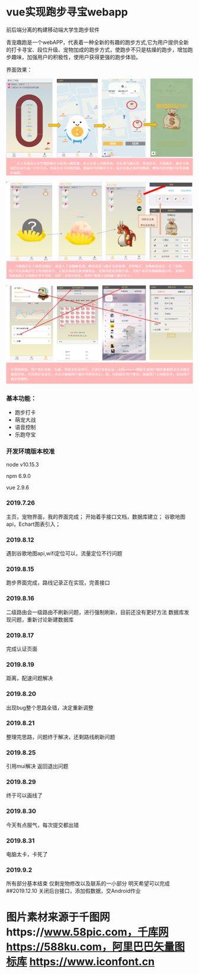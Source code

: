 # vue实现跑步寻宝webapp

前后端分离的构建移动端大学生跑步软件

青宠趣跑是一个webAPP，代表着一种全新的有趣的跑步方式,它为用户提供全新的打卡寻宝、段位升级、宠物加成的跑步方式，使跑步不只是枯燥的跑步，增加跑步趣味，加强用户的积极性，使用户获得更强的跑步体验。

界面效果：

![image-20200218195548648](README/image-20200218195548648.png)

![image-20200218195627133](README/image-20200218195627133.png)

![image-20200218195658438](README/image-20200218195658438.png)

### 基本功能：
   + 跑步打卡
   + 萌宠大战
   + 语音控制
   + 乐跑夺宝

### 开发环境版本校准
node v10.15.3

npm 6.9.0

vue 2.9.6
### 2019.7.26
主页，宠物界面，我的界面完成；
开始着手接口文档，数据库建立；
谷歌地图api，Echart图表引入； 
### 2019.8.12
遇到谷歌地图api,wifi定位可以，流量定位不行问题
### 2019.8.15
跑步界面完成，路线记录正在实现，完善接口
### 2019.8.16
二级路由会一级路由不刷新问题，进行强制刷新，目前还没有更好方法
数据库发现问题，重新讨论新建数据库
### 2019.8.17
完成认证页面
### 2019.8.19
距离，配速问题解决
### 2019.8.20
出现bug整个思路全错，决定重新调整
### 2019.8.21
整理完思路，问题终于解决，还剩路线刷新问题
### 2019.8.25
引用mui解决 返回退出问题
### 2019.8.29
终于可以画线了
### 2019.8.30
今天有点服气，每次提交都出错
### 2019.8.31
电脑太卡，卡死了
### 2019.9.2
所有部分基本结束 仅剩宠物修改以及联系的一小部分 明天希望可以完成
##2019.12.10
关闭后台接口，添加假数据，交Android作业

# 图片素材来源于千图网https://www.58pic.com，千库网 https://588ku.com，阿里巴巴矢量图标库 https://www.iconfont.cn
